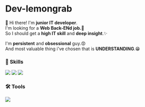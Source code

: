 # Dev-lemongrab
👋 Hi there! I'm **junior IT developer**.<br/>
I'm looking for a **Web Back-ENd job.👀**<br/>
So I should get a **high IT skill** and **deep insight**.✨<br/>

I'm **persistent** and **obsessional** guy.😡<br/>
And most valuable thing i've chosen that is **UNDERSTANDING**.😁<br/>


### 💪 Skills

<img src="https://img.shields.io/badge/Java-CCCCFF?style=flat-square&logo=Java&logoColor=white"/> <img src="https://img.shields.io/badge/Spring-66CC99?style=flat-square&logo=Spring&logoColor=white"/> <img src="https://img.shields.io/badge/MariaDB-3399FF?style=flat-square&logo=MariaDB&logoColor=white"/>

### 🛠 Tools

<img src="https://img.shields.io/badge/Eclipse-3300CC?style=flat-square&logo=Eclipse IDE&logoColor=white"/>

